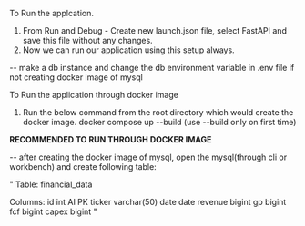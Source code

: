 To Run the applcation.

1. From Run and Debug - Create new launch.json file, select FastAPI and save this file without any changes.
2. Now we can run our application using this setup always.

-- make a db instance and change the db environment variable in .env file if not creating docker image of mysql

To Run the application through docker image

1. Run the below command from the root directory which would create the docker image.
   docker compose up --build (use --build only on first time)

**RECOMMENDED TO RUN THROUGH DOCKER IMAGE**

-- after creating the docker image of mysql, open the mysql(through cli or workbench) and create following table:

"
Table: financial_data

Columns:
id int AI PK
ticker varchar(50)
date date
revenue bigint
gp bigint
fcf bigint
capex bigint
"
